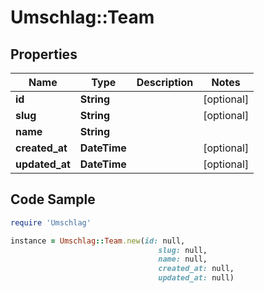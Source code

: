 # Umschlag::Team

## Properties

Name | Type | Description | Notes
------------ | ------------- | ------------- | -------------
**id** | **String** |  | [optional] 
**slug** | **String** |  | [optional] 
**name** | **String** |  | 
**created_at** | **DateTime** |  | [optional] 
**updated_at** | **DateTime** |  | [optional] 

## Code Sample

```ruby
require 'Umschlag'

instance = Umschlag::Team.new(id: null,
                                 slug: null,
                                 name: null,
                                 created_at: null,
                                 updated_at: null)
```


